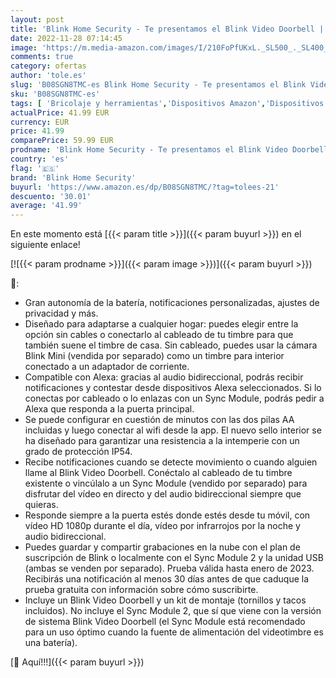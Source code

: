 ```yaml
---
layout: post
title: 'Blink Home Security - Te presentamos el Blink Video Doorbell | Audio bidireccional  vídeo HD  con notificaciones de movimiento y timbre  fácil de configurar  con Alexa integrada — cableado o sin cablear  blanco '
date: 2022-11-28 07:14:45
image: 'https://m.media-amazon.com/images/I/210FoPfUKxL._SL500_._SL400_.jpg'
comments: true
category: ofertas
author: 'tole.es'
slug: 'B08SGN8TMC-es Blink Home Security - Te presentamos el Blink Video...'
sku: 'B08SGN8TMC-es'
tags: [ 'Bricolaje y herramientas','Dispositivos Amazon','Dispositivos Amazon y Accesorios','Instalación eléctrica','Interfonos','Prevención y seguridad','Seguridad e iluminación para hogar inteligente','Sensores de movimiento','Sistemas de seguridad para el hogar','Timbres con vídeo','Timbres y campanas','alexa','blink home security','🇪🇸', ]
actualPrice: 41.99 EUR
currency: EUR
price: 41.99
comparePrice: 59.99 EUR
prodname: 'Blink Home Security - Te presentamos el Blink Video Doorbell | Audio bidireccional  vídeo HD  con notificaciones de movimiento y timbre  fácil de configurar  con Alexa integrada — cableado o sin cablear  blanco '
country: 'es'
flag: '🇪🇸'
brand: 'Blink Home Security'
buyurl: 'https://www.amazon.es/dp/B08SGN8TMC/?tag=tolees-21'
descuento: '30.01'
average: '41.99'
---
```


En este momento está [{{< param title >}}]({{< param buyurl >}}) en el siguiente enlace!

[![{{< param prodname >}}]({{< param image >}})]({{< param buyurl >}})

🔎:

- Gran autonomía de la batería, notificaciones personalizadas, ajustes de privacidad y más.
- Diseñado para adaptarse a cualquier hogar: puedes elegir entre la opción sin cables o conectarlo al cableado de tu timbre para que también suene el timbre de casa. Sin cableado, puedes usar la cámara Blink Mini (vendida por separado) como un timbre para interior conectado a un adaptador de corriente.
- Compatible con Alexa: gracias al audio bidireccional, podrás recibir notificaciones y contestar desde dispositivos Alexa seleccionados. Si lo conectas por cableado o lo enlazas con un Sync Module, podrás pedir a Alexa que responda a la puerta principal.
- Se puede configurar en cuestión de minutos con las dos pilas AA incluidas y luego conectar al wifi desde la app. El nuevo sello interior se ha diseñado para garantizar una resistencia a la intemperie con un grado de protección IP54.
- Recibe notificaciones cuando se detecte movimiento o cuando alguien llame al Blink Video Doorbell. Conéctalo al cableado de tu timbre existente o vincúlalo a un Sync Module (vendido por separado) para disfrutar del vídeo en directo y del audio bidireccional siempre que quieras.
- Responde siempre a la puerta estés donde estés desde tu móvil, con vídeo HD 1080p durante el día, vídeo por infrarrojos por la noche y audio bidireccional.
- Puedes guardar y compartir grabaciones en la nube con el plan de suscripción de Blink o localmente con el Sync Module 2 y la unidad USB (ambas se venden por separado). Prueba válida hasta enero de 2023. Recibirás una notificación al menos 30 días antes de que caduque la prueba gratuita con información sobre cómo suscribirte.
- Incluye un Blink Video Doorbell y un kit de montaje (tornillos y tacos incluidos). No incluye el Sync Module 2, que sí que viene con la versión de sistema Blink Video Doorbell (el Sync Module está recomendado para un uso óptimo cuando la fuente de alimentación del videotimbre es una batería).

[🛒 Aquí!!!]({{< param buyurl >}})
